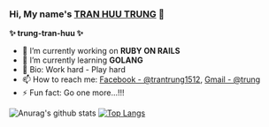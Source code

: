 ### Hi, My name's [TRAN HUU TRUNG](https://github.com/trungpro152224) 👋

 **✨ trung-tran-huu ✨**

- 🔭 I’m currently working on **RUBY ON RAILS**
- 🌱 I’m currently learning **GOLANG**
- 💬 Bio: Work hard - Play hard
- 📫 How to reach me: [Facebook - @trantrung1512](https://www.facebook.com/trantrung1512), [Gmail - @trung](mailto:trungpro151224@gmail.com)
- ⚡ Fun fact: Go one more...!!!

![Anurag's github stats](https://github-readme-stats.vercel.app/api?username=trungpro152224&show_icons=true&theme=radical)
[![Top Langs](https://github-readme-stats.vercel.app/api/top-langs/?username=anuraghazra&layout=compact)](https://github.com/trungpro152224)
